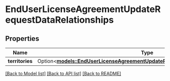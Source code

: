 # EndUserLicenseAgreementUpdateRequestDataRelationships

## Properties

Name | Type | Description | Notes
------------ | ------------- | ------------- | -------------
**territories** | Option<[**models::EndUserLicenseAgreementUpdateRequestDataRelationshipsTerritories**](EndUserLicenseAgreementUpdateRequest_data_relationships_territories.md)> |  | [optional]

[[Back to Model list]](../README.md#documentation-for-models) [[Back to API list]](../README.md#documentation-for-api-endpoints) [[Back to README]](../README.md)


